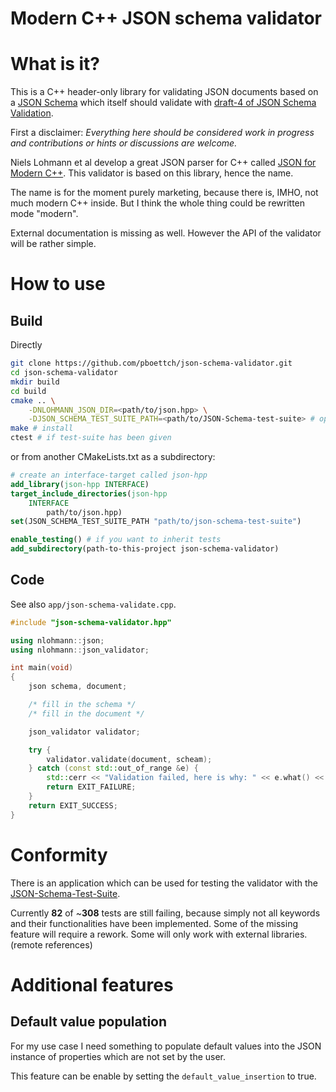 # Modern C++ JSON schema validator

# What is it?

This is a C++ header-only library for validating JSON documents based on a
[JSON Schema](http://json-schema.org/) which itself should validate with
[draft-4 of JSON Schema Validation](http://json-schema.org/schema).

First a disclaimer: *Everything here should be considered work in progress and
contributions or hints or discussions are welcome.*

Niels Lohmann et al develop a great JSON parser for C++ called [JSON for Modern
C++](https://github.com/nlohmann/json). This validator is based on this
library, hence the name.

The name is for the moment purely marketing, because there is, IMHO, not much
modern C++ inside. But I think the whole thing could be rewritten mode "modern".

External documentation is missing as well. However the API of the validator
will be rather simple.

# How to use

## Build

Directly

```Bash
git clone https://github.com/pboettch/json-schema-validator.git
cd json-schema-validator
mkdir build
cd build
cmake .. \
    -DNLOHMANN_JSON_DIR=<path/to/json.hpp> \
    -DJSON_SCHEMA_TEST_SUITE_PATH=<path/to/JSON-Schema-test-suite> # optional
make # install
ctest # if test-suite has been given
```
or from another CMakeLists.txt as a subdirectory:

```CMake
# create an interface-target called json-hpp
add_library(json-hpp INTERFACE)
target_include_directories(json-hpp
    INTERFACE
        path/to/json.hpp)
set(JSON_SCHEMA_TEST_SUITE_PATH "path/to/json-schema-test-suite")

enable_testing() # if you want to inherit tests
add_subdirectory(path-to-this-project json-schema-validator)
```

## Code

See also `app/json-schema-validate.cpp`.

```C++
#include "json-schema-validator.hpp"

using nlohmann::json;
using nlohmann::json_validator;

int main(void)
{
	json schema, document;

    /* fill in the schema */
    /* fill in the document */

	json_validator validator;

    try {
        validator.validate(document, scheam);
    } catch (const std::out_of_range &e) {
        std::cerr << "Validation failed, here is why: " << e.what() << "\n";
        return EXIT_FAILURE;
    }
    return EXIT_SUCCESS;
}
```

# Conformity

There is an application which can be used for testing the validator with the
[JSON-Schema-Test-Suite](https://github.com/json-schema-org/JSON-Schema-Test-Suite).

Currently **82** of ~**308** tests are still failing, because simply not all keywords and
their functionalities have been implemented. Some of the missing feature will
require a rework. Some will only work with external libraries. (remote references)

# Additional features

## Default value population

For my use case I need something to populate default values into the JSON
instance of properties which are not set by the user.

This feature can be enable by setting the `default_value_insertion` to true.
